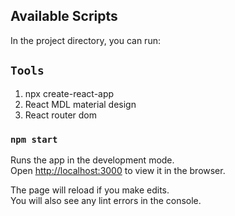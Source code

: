 ## Available Scripts

In the project directory, you can run:

## `Tools`
1. npx create-react-app
2. React MDL material design
3. React router dom

### `npm start`

Runs the app in the development mode.<br />
Open [http://localhost:3000](http://localhost:3000) to view it in the browser.

The page will reload if you make edits.<br />
You will also see any lint errors in the console.
